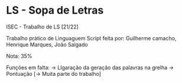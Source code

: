 # LS - Sopa de Letras
ISEC - Trabalho de LS [21/22] 

Trabalho prático de Linguaguem Script feita por: Guilherme camacho, Henrique Marques, João Salgado

Nota: 35%

Funções em falta:
 → LIgaração da geração das palavras na grelha
 → Pontuação
 [→ Muita parte do trabalho]
